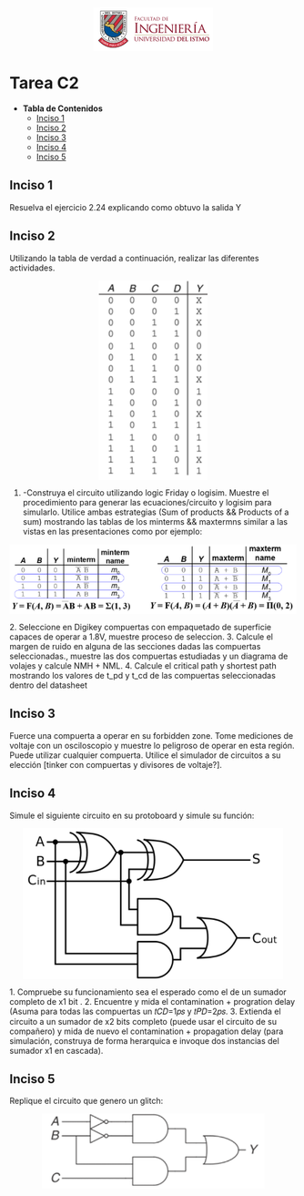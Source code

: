 <p align="center">
  <img align="center" alt="logo" src="Images/FING_Logo.png">
</p>

# Tarea C2 #

* **Tabla de Contenidos**
  * [Inciso 1](#inciso-1)
  * [Inciso 2](#inciso-2)
  * [Inciso 3](#inciso-3)
  * [Inciso 4](#inciso-4)
  * [Inciso 5](#inciso-5)

## Inciso 1
Resuelva el ejercicio 2.24 explicando como obtuvo la salida Y

## Inciso 2
Utilizando la tabla de verdad a continuación, realizar las diferentes actividades.
<p align="center">
  <img align="center" alt="imagen" src="Images/Captura de pantalla 2025-02-02 125714.png">
</p>

1. -Construya el circuito utilizando logic Friday o logisim. Muestre el procedimiento para generar las ecuaciones/circuito y logisim para simularlo. Utilice ambas estrategias (Sum of products && Products of a sum) mostrando las tablas de los minterms && maxtermns similar a las vistas en las presentaciones como por ejemplo:
<p align="center">
  <img align="center" alt="imagen" src="Images/Captura de pantalla 2025-02-02 125949.png">
</p>
2. Seleccione en Digikey compuertas con empaquetado de superficie capaces de operar a 1.8V, muestre proceso de seleccion.
3. Calcule el margen de ruido en alguna de las secciones dadas las compuertas seleccionadas., muestre las dos compuertas estudiadas y un diagrama de volajes y calcule NMH + NML.
4. Calcule el critical path y shortest path mostrando los valores de t_pd y t_cd de las compuertas seleccionadas dentro del datasheet



## Inciso 3
Fuerce una compuerta a operar en su forbidden zone. Tome mediciones de voltaje con un osciloscopio y muestre lo peligroso de operar en esta región. Puede utilizar cualquier compuerta. Utilice el simulador de circuitos a su elección [tinker con compuertas y divisores de voltaje?].

## Inciso 4
Simule el siguiente circuito en su protoboard y simule su función:
<p align="center">
  <img align="center" alt="imagen" src="Images/Captura de pantalla 2025-02-02 130057.png">
</p>
1. Compruebe su funcionamiento sea el esperado como el de un sumador completo de x1 bit .
2. Encuentre y mida el contamination + progration delay (Asuma para todas las compuertas un 𝑡𝐶𝐷=1𝑝𝑠 y 𝑡𝑃𝐷=2𝑝𝑠.
3. Extienda el circuito a un sumador de x2 bits completo (puede usar el circuito de su compañero) y mida de nuevo el contamination + propagation delay (para simulación, construya de forma herarquica e invoque dos instancias del sumador x1 en cascada).

## Inciso 5
Replique el circuito que genero un glitch:
<p align="center">
  <img align="center" alt="imagen" src="Images/Captura de pantalla 2025-02-02 130249.png">
</p>